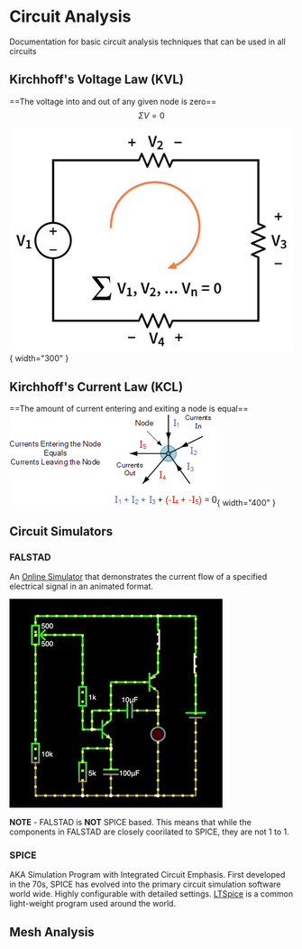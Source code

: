 # Circuit Analysis
Documentation for basic circuit analysis techniques that can be used in all circuits

## Kirchhoff's Voltage Law (KVL)

==The voltage into and out of any given node is zero==
$$
\begin{equation}
    \Sigma{V} = 0
\end{equation}
$$

![](images\KVL_Circuit.jpg){ width="300" }

## Kirchhoff's Current Law (KCL)

==The amount of current entering and exiting a node is equal==
![](images\KCL_Circuit.gif){ width="400" }

## Circuit Simulators
### FALSTAD 
An [Online Simulator](https://www.falstad.com/circuit/) that demonstrates the current flow of a specified electrical signal in an animated format.
 
![](images\FALSTAD-GIF.gif)

**NOTE** - FALSTAD is **NOT** SPICE based. This means that while the components in FALSTAD are closely coorilated to SPICE, they are not 1 to 1. 
### SPICE

AKA Simulation Program with Integrated Circuit Emphasis. First developed in the 70s, SPICE has evolved into the primary circuit simulation software world wide. Highly configurable with detailed settings. [LTSpice](https://www.analog.com/en/design-center/design-tools-and-calculators/ltspice-simulator.html) is a common light-weight program used around the world.

## Mesh Analysis